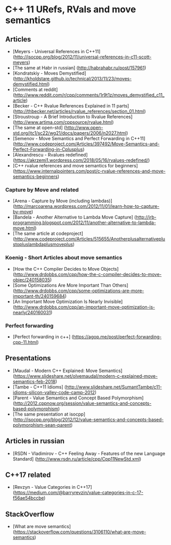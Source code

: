 # C++ 11 URefs, RVals and move semantics

## Articles

* [Meyers - Universal References in C++11] (http://isocpp.org/blog/2012/11/universal-references-in-c11-scott-meyers)
* [The same at Habr in russian] (http://habrahabr.ru/post/157961)
* [Kondratskiy - Moves Demystified] (http://kholdstare.github.io/technical/2013/11/23/moves-demystified.html)
* [Comments at reddit] (http://www.reddit.com/r/cpp/comments/1r9t1z/moves_demystified_c11_article)
* [Becker - C++ Rvalue References Explained in 11 parts] (http://thbecker.net/articles/rvalue_references/section_01.html)
* [Stroustroup - A Brief Introduction to Rvalue References] (http://www.artima.com/cppsource/rvalue.html)
* [The same at open-std] (http://www.open-std.org/jtc1/sc22/wg21/docs/papers/2006/n2027.html)
* [Semenov - Move Semantics and Perfect Forwarding in C++11] (http://www.codeproject.com/Articles/397492/Move-Semantics-and-Perfect-Forwarding-in-Cplusplus)
* [Alexandrescu - Rvalues redefined] (https://akrzemi1.wordpress.com/2018/05/16/rvalues-redefined/)
* [C++ rvalue references and move semantics for beginners] (https://www.internalpointers.com/post/c-rvalue-references-and-move-semantics-beginners)

### Capture by Move and related

* [Arena - Capture by Move (including lambdas)] (http://marcoarena.wordpress.com/2012/11/01/learn-how-to-capture-by-move)
* [Bandela - Another Alternative to Lambda Move Capture] (http://jrb-programming.blogspot.com/2012/11/another-alternative-to-lambda-move.html)
* [The same article at codeproject] (http://www.codeproject.com/Articles/515655/Anotherplusalternativeplustopluslambdaplusmoveplus)

### Koenig - Short Articles about move semantics

* [How the C++ Compiler Decides to Move Objects] (http://www.drdobbs.com/cpp/how-the-c-compiler-decides-to-move-objec/240158035)
* [Some Optimizations Are More Important Than Others] (http://www.drdobbs.com/cpp/some-optimizations-are-more-important-th/240159684)
* [An Important Move Optimization Is Nearly Invisible] (http://www.drdobbs.com/cpp/an-important-move-optimization-is-nearly/240160031)

### Perfect forwarding

* [Perfect forwarding in c++] (https://agop.me/post/perfect-forwarding-cpp-11.html)

## Presentations

* [Maudal - Modern C++ Explained: Move Semantics] (https://www.slideshare.net/olvemaudal/modern-c-explained-move-semantics-feb-2018)
* [Tambe - C++11 Idioms] (http://www.slideshare.net/SumantTambe/c11-idioms-silicon-valley-code-camp-2012)
* [Parent - Value Semantics and Concept Based Polymorphism] (http://2012.cppnow.org/session/value-semantics-and-concepts-based-polymorphism)
* [The same presentation at isocpp] (http://isocpp.org/blog/2012/12/value-semantics-and-concepts-based-polymorphism-sean-parent)

## Articles in russian

* [RSDN - Vladimirov - C++ Feeling Away - Features of the new Language Standard] (http://www.rsdn.ru/article/cpp/Cpp11NewStd.xml)

## C++17 related

* [Revzyn - Value Categories in C++17] (https://medium.com/@barryrevzin/value-categories-in-c-17-f56ae54bccbe)

## StackOverflow
* [What are move semantics] (https://stackoverflow.com/questions/3106110/what-are-move-semantics)
